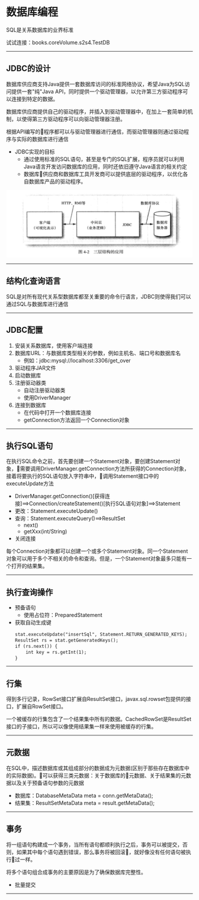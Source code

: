 #   数据库编程

SQL是关系数据库的业界标准

试试连接：books.coreVolume.s2s4.TestDB

----

##  JDBC的设计

数据库供应商支持Java提供一套数据库访问的标准网络协议，希望Java为SQL访问提供一套"纯"Java API，同时提供一个驱动管理器，以允许第三方驱动程序可以连接到特定的数据。

数据库供应商提供自己的驱动程序，并插入到驱动管理器中，在加上一套简单的机制，以使得第三方驱动程序可以向驱动管理器注册。

根据API编写的程序都可以与驱动管理器进行通信，而驱动管理器则通过驱动程序与实际的数据库进行通信

-   JDBC实现的目标
    -   通过使用标准的SQL语句，甚至是专门的SQL扩展，程序员就可以利用Java语言开发访问数据库的应用，同时还依旧遵守Java语言的相关约定
    -   数据库供应商和数据库工具开发商可以提供底层的驱动程序，以优化各自数据库产品的驱动程序。

![20180728001](images/20180728001.png)

----

##  结构化查询语言

SQL是对所有现代关系型数据库都至关重要的命令行语言，JDBC则使得我们可以通过SQL与数据库进行通信

----

##  JDBC配置
1.  安装关系数据库，使用客户端连接
2.  数据库URL：与数据库类型相关的参数，例如主机名、端口号和数据库名
    -   例如：jdbc:mysql://localhost:3306/get_over
3.  驱动程序JAR文件
4.  启动数据库
5.  注册驱动器类
    -   自动注册驱动器类
    -   使用DriverManager
6.  连接到数据库
    -   在代码中打开一个数据库连接
    -   getConnection方法返回一个Connection对象

----

##  执行SQL语句

在执行SQL命令之前，首先要创建一个Statement对象，要创建Statement对象，需要调用DriverManager.getConnection方法所获得的Connection对象，接着将要执行的SQL语句放入字符串中，调用Statement接口中的executeUpdate方法

-   DriverManager.getConnection()[获得连接]==>Connection/createStatement()[执行SQL语句对象]==>Statement
-   更改：Statement.executeUpdate()
-   查询：Statement.executeQuery()==>ResultSet
    -   next()
    -   getXxx(int/String)
-   关闭连接

每个Connection对象都可以创建一个或多个Statement对象。同一个Statement对象可以用于多个不相关的命令和查询。但是，一个Statement对象最多只能有一个打开的结果集。

----

##  执行查询操作

-   预备语句
    -   使用占位符：PreparedStatement
-   获取自动生成键
    ```
    stat.executeUpdate("insertSql", Statement.RETURN_GENERATED_KEYS);
    ResultSet rs = stat.getGeneratedKeys();
    if (rs.next()) {
        int key = rs.getInt(1);
    }
    ```

----

##  行集

得到多行记录，RowSet接口扩展自ResultSet接口，javax.sql.rowset包提供的接口，扩展自RowSet接口。

一个被缓存的行集包含了一个结果集中所有的数据。CachedRowSet是ResultSet接口的子接口，所以可以像使用结果集一样来使用被缓存的行集。

----

##  元数据

在SQL中，描述数据库或其组成部分的数据成为元数据(区别于那些存在数据库中的实际数据)。可以获得三类元数据：关于数据库的元数据、关于结果集的元数据以及关于预备语句参数的元数据

-   数据库：DatabaseMetaData meta = conn.getMetaData();
-   结果集：ResultSetMetaData meta = result.getMetaData();

----

##  事务

将一组语句构建成一个事务，当所有语句都顺利执行之后，事务可以被提交，否则，如果其中每个语句遇到错误，那么事务将被回滚，就好像没有任何语句被执行过一样。

将多个语句组合成事务的主要原因是为了确保数据库完整性。

-   批量提交

----
